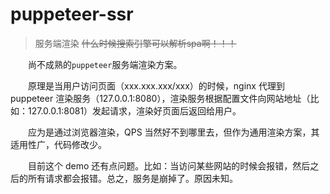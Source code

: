 # puppeteer-ssr
> 服务端渲染
~~什么时候搜索引擎可以解析spa啊！！！~~

&emsp;&emsp;尚不成熟的`puppeteer`服务端渲染方案。

&emsp;&emsp;原理是当用户访问页面（xxx.xxx.xxx/xxx）的时候，nginx 代理到 puppeteer 渲染服务（127.0.0.1:8080），渲染服务根据配置文件向网站地址（比如：127.0.0.1:8081）发起请求，渲染好页面后返回给用户。

&emsp;&emsp;应为是通过浏览器渲染，QPS 当然好不到哪里去，但作为通用渲染方案，其适用性广，代码修改少。

&emsp;&emsp;目前这个 demo 还有点问题。比如：当访问某些网站的时候会报错，然后之后的所有请求都会报错。总之，服务是崩掉了。原因未知。